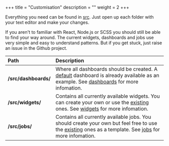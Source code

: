 +++
title = "Customisation"
description = ""
weight = 2
+++

Everything you need can be found in [src](https://github.com/metricio/metricio/blob/master/src). Just open up each folder with your text editor and make your changes.

If you aren't to familiar with React, Node.js or SCSS you should still be able to find your way around. The current widgets, dashboards and jobs use very simple and easy to understand patterns.  But if you get stuck, just raise an issue in the Github project.

| **Path** | **Description** |
|:--|:--|
| **/src/dashboards/** | Where all dashboards should be created. A [default](https://github.com/metricio/metricio/blob/master/src/dashboards/index.jsx) dashboard is already available as an example. See [dashboards](/dashboards) for more infomation. |
| **/src/widgets/** | Contains all currently available widgets. You can create your own or use the [existing](https://github.com/metricio/metricio/blob/master/src/widgets) ones. See [widgets](/widgets) for more infomation. |
| **/src/jobs/** | Contains all currently available jobs. You should create your own but feel free to use the [existing](https://github.com/metricio/metricio/blob/master/src/jobs) ones as a template.  See [jobs](/jobs) for more infomation. |
